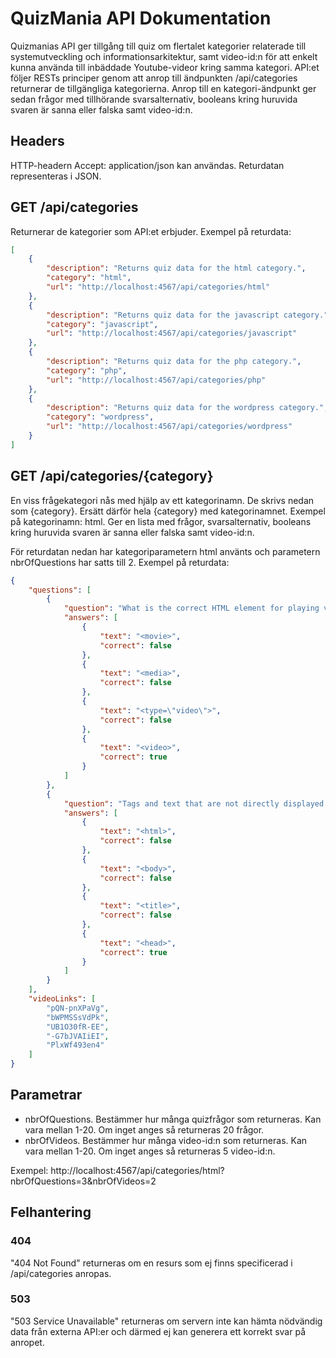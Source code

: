 
# QuizMania API Dokumentation

Quizmanias API ger tillgång till quiz om flertalet kategorier relaterade till systemutveckling och informationsarkitektur, samt video-id:n för att enkelt kunna använda till inbäddade Youtube-videor kring samma kategori. API:et följer RESTs principer genom att anrop till ändpunkten /api/categories returnerar de tillgängliga kategorierna. Anrop till en kategori-ändpunkt ger sedan frågor med tillhörande svarsalternativ, booleans kring huruvida svaren är sanna eller falska samt video-id:n.

## Headers

HTTP-headern Accept: application/json kan användas. Returdatan representeras i JSON.

## GET /api/categories

Returnerar de kategorier som API:et erbjuder. 
Exempel på returdata:


```json
[
    {
        "description": "Returns quiz data for the html category.",
        "category": "html",
        "url": "http://localhost:4567/api/categories/html"
    },
    {
        "description": "Returns quiz data for the javascript category.",
        "category": "javascript",
        "url": "http://localhost:4567/api/categories/javascript"
    },
    {
        "description": "Returns quiz data for the php category.",
        "category": "php",
        "url": "http://localhost:4567/api/categories/php"
    },
    {
        "description": "Returns quiz data for the wordpress category.",
        "category": "wordpress",
        "url": "http://localhost:4567/api/categories/wordpress"
    }
]
```

## GET /api/categories/{category}

En viss frågekategori nås med hjälp av ett kategorinamn. De skrivs nedan som {category}. Ersätt därför hela {category} med kategorinamnet. Exempel på kategorinamn: html.
Ger en lista med frågor, svarsalternativ, booleans kring huruvida svaren är sanna eller falska samt video-id:n. 

För returdatan nedan har kategoriparametern html använts och parametern nbrOfQuestions har satts till 2.
Exempel på returdata:




```json
{
    "questions": [
        {
            "question": "What is the correct HTML element for playing video files?",
            "answers": [
                {
                    "text": "<movie>",
                    "correct": false
                },
                {
                    "text": "<media>",
                    "correct": false
                },
                {
                    "text": "<type=\"video\">",
                    "correct": false
                },
                {
                    "text": "<video>",
                    "correct": true
                }
            ]
        },
        {
            "question": "Tags and text that are not directly displayed on the page are written in _____ section.",
            "answers": [
                {
                    "text": "<html>",
                    "correct": false
                },
                {
                    "text": "<body>",
                    "correct": false
                },
                {
                    "text": "<title>",
                    "correct": false
                },
                {
                    "text": "<head>",
                    "correct": true
                }
            ]
        }
    ],
    "videoLinks": [
        "pQN-pnXPaVg",
        "bWPMSSsVdPk",
        "UB1O30fR-EE",
        "-G7bJVAIiEI",
        "PlxWf493en4"
    ]
}
```

## Parametrar

- nbrOfQuestions. Bestämmer hur många quizfrågor som returneras. Kan vara mellan 1-20. Om inget anges så returneras 20 frågor. 
- nbrOfVideos. Bestämmer hur många video-id:n som returneras. Kan vara mellan 1-20. Om inget anges så returneras 5 video-id:n.

Exempel: http://localhost:4567/api/categories/html?nbrOfQuestions=3&nbrOfVideos=2


## Felhantering

### 404

"404 Not Found" returneras om en resurs som ej finns specificerad i /api/categories anropas.

### 503

"503 Service Unavailable" returneras om servern inte kan hämta nödvändig data från externa API:er och därmed ej kan generera ett korrekt svar på anropet.


